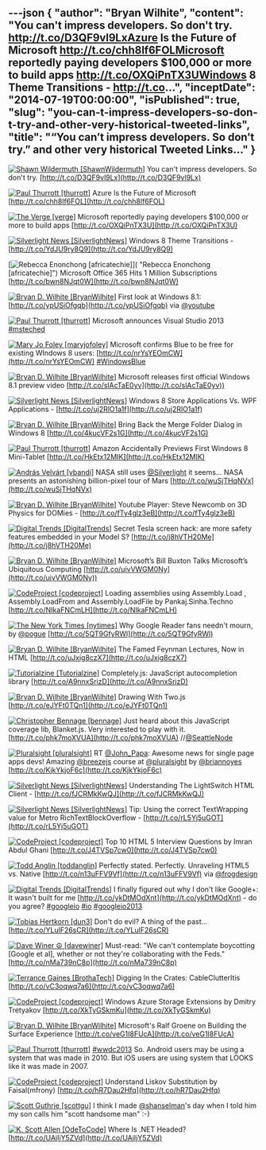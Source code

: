 ---json
{
  "author": "Bryan Wilhite",
  "content": "You can't impress developers. So don't try. http://t.co/D3QF9vl9LxAzure Is the Future of Microsoft http://t.co/chh8lf6FOLMicrosoft reportedly paying developers $100,000 or more to build apps http://t.co/OXQiPnTX3UWindows 8 Theme Transitions - http://t.co...",
  "inceptDate": "2014-07-19T00:00:00",
  "isPublished": true,
  "slug": "you-can-t-impress-developers-so-don-t-try-and-other-very-historical-tweeted-links",
  "title": "“You can’t impress developers. So don’t try.” and other very historical Tweeted Links…"
}
---

[<img alt="Shawn Wildermuth [ShawnWildermuth]" src="https://songhay.blob.core.windows.net/shared-social-twitter/ShawnWildermuth.jpeg">](http://t.co/afPzPARu36 "Shawn Wildermuth [ShawnWildermuth]") <span>You can't impress developers. So don't try. [http://t.co/D3QF9vl9Lx](http://t.co/D3QF9vl9Lx)</span>

[<img alt="Paul Thurrott [thurrott]" src="https://songhay.blob.core.windows.net/shared-social-twitter/thurrott.jpeg">](http://t.co/AlP0Nkiamu "Paul Thurrott [thurrott]") <span>Azure Is the Future of Microsoft [http://t.co/chh8lf6FOL](http://t.co/chh8lf6FOL)</span>

[<img alt="The Verge [verge]" src="https://songhay.blob.core.windows.net/shared-social-twitter/verge.png">](http://t.co/W2SFxIGhA4 "The Verge [verge]") <span>Microsoft reportedly paying developers $100,000 or more to build apps [http://t.co/OXQiPnTX3U](http://t.co/OXQiPnTX3U)</span>

[<img alt="Silverlight News [SilverlightNews]" src="https://songhay.blob.core.windows.net/shared-social-twitter/SilverlightNews.png">](http://t.co/SBfvxCZmw1 "Silverlight News [SilverlightNews]") <span>Windows 8 Theme Transitions - [http://t.co/YdJU9ry8Q9](http://t.co/YdJU9ry8Q9)</span>

[<img alt="Rebecca Enonchong [africatechie]" src="https://songhay.blob.core.windows.net/shared-social-twitter/africatechie.jpg">]( "Rebecca Enonchong [africatechie]") <span>Microsoft Office 365 Hits 1 Million Subscriptions [http://t.co/bwn8NJqt0W](http://t.co/bwn8NJqt0W)</span>

[<img alt="Bryan D. Wilhite [BryanWilhite]" src="https://songhay.blob.core.windows.net/shared-social-twitter/BryanWilhite.jpeg">](http://t.co/UNdqV0Z1zz "Bryan D. Wilhite [BryanWilhite]") <span>First look at Windows 8.1: [http://t.co/ypUSiOfgqb](http://t.co/ypUSiOfgqb) via [@youtube](http://twitter.com/youtube)</span>

[<img alt="Paul Thurrott [thurrott]" src="https://songhay.blob.core.windows.net/shared-social-twitter/thurrott.jpeg">](http://t.co/AlP0Nkiamu "Paul Thurrott [thurrott]") <span>Microsoft announces Visual Studio 2013 [#msteched](http://search.twitter.com/search?q=%23msteched)</span>

[<img alt="Mary Jo Foley [maryjofoley]" src="https://songhay.blob.core.windows.net/shared-social-twitter/maryjofoley.png">](http://t.co/qJf6Vbi9nq "Mary Jo Foley [maryjofoley]") <span>Microsoft confirms Blue to be free for existing WIndows 8 users: [http://t.co/nrYsYEOmCW](http://t.co/nrYsYEOmCW) [#WindowsBlue](http://search.twitter.com/search?q=%23WindowsBlue)</span>

[<img alt="Bryan D. Wilhite [BryanWilhite]" src="https://songhay.blob.core.windows.net/shared-social-twitter/BryanWilhite.jpeg">](http://t.co/UNdqV0Z1zz "Bryan D. Wilhite [BryanWilhite]") <span>Microsoft releases first official Windows 8.1 preview video [http://t.co/slAcTaE0yv](http://t.co/slAcTaE0yv))</span>

[<img alt="Silverlight News [SilverlightNews]" src="https://songhay.blob.core.windows.net/shared-social-twitter/SilverlightNews.png">](http://t.co/SBfvxCZmw1 "Silverlight News [SilverlightNews]") <span>Windows 8 Store Applications Vs. WPF Applications - [http://t.co/uj2RlO1a1f](http://t.co/uj2RlO1a1f)</span>

[<img alt="Bryan D. Wilhite [BryanWilhite]" src="https://songhay.blob.core.windows.net/shared-social-twitter/BryanWilhite.jpeg">](http://t.co/UNdqV0Z1zz "Bryan D. Wilhite [BryanWilhite]") <span>Bring Back the Merge Folder Dialog in Windows 8 [http://t.co/4kucVF2s1G](http://t.co/4kucVF2s1G)</span>

[<img alt="Paul Thurrott [thurrott]" src="https://songhay.blob.core.windows.net/shared-social-twitter/thurrott.jpeg">](http://t.co/AlP0Nkiamu "Paul Thurrott [thurrott]") <span>Amazon Accidentally Previews First Windows 8 Mini-Tablet [http://t.co/HkEtx12MIK](http://t.co/HkEtx12MIK)</span>

[<img alt="András Velvárt [vbandi]" src="https://songhay.blob.core.windows.net/shared-social-twitter/vbandi.png">](http://t.co/cCHqkWmM9e "András Velvárt [vbandi]") <span>NASA still uses [@Silverlight](http://twitter.com/Silverlight) it seems... NASA presents an astonishing billion-pixel tour of Mars [http://t.co/wuSjTHqNVx](http://t.co/wuSjTHqNVx)</span>

[<img alt="Bryan D. Wilhite [BryanWilhite]" src="https://songhay.blob.core.windows.net/shared-social-twitter/BryanWilhite.jpeg">](http://t.co/UNdqV0Z1zz "Bryan D. Wilhite [BryanWilhite]") <span>Youtube Player: Steve Newcomb on 3D Physics for DOMies - [http://t.co/fTy4glz3eB](http://t.co/fTy4glz3eB)</span>

[<img alt="Digital Trends [DigitalTrends]" src="https://songhay.blob.core.windows.net/shared-social-twitter/DigitalTrends.jpeg">](http://t.co/LcqczjqAOx "Digital Trends [DigitalTrends]") <span>Secret Tesla screen hack: are more safety features embedded in your Model S? [http://t.co/j8hVTH20Me](http://t.co/j8hVTH20Me)</span>

[<img alt="Bryan D. Wilhite [BryanWilhite]" src="https://songhay.blob.core.windows.net/shared-social-twitter/BryanWilhite.jpeg">](http://t.co/UNdqV0Z1zz "Bryan D. Wilhite [BryanWilhite]") <span>Microsoft’s Bill Buxton Talks Microsoft’s Ubiquitous Computing [http://t.co/uivVWGM0Ny](http://t.co/uivVWGM0Ny))</span>

[<img alt="CodeProject [codeproject]" src="https://songhay.blob.core.windows.net/shared-social-twitter/codeproject.png">](http://t.co/4uZjbAWyZS "CodeProject [codeproject]") <span>Loading assemblies using Assembly.Load , Assembly.LoadFrom and Assembly.LoadFile by Pankaj.Sinha.Techno [http://t.co/NIkaFNCmLH](http://t.co/NIkaFNCmLH)</span>

[<img alt="The New York Times [nytimes]" src="https://songhay.blob.core.windows.net/shared-social-twitter/nytimes.png">](http://t.co/ahvuWqicF9 "The New York Times [nytimes]") <span>Why Google Reader fans needn't mourn, by [@pogue](http://twitter.com/pogue) [http://t.co/5QT9GfyRWl](http://t.co/5QT9GfyRWl)</span>

[<img alt="Bryan D. Wilhite [BryanWilhite]" src="https://songhay.blob.core.windows.net/shared-social-twitter/BryanWilhite.jpeg">](http://t.co/UNdqV0Z1zz "Bryan D. Wilhite [BryanWilhite]") <span>The Famed Feynman Lectures, Now in HTML [http://t.co/uJxig8czX7](http://t.co/uJxig8czX7)</span>

[<img alt="Tutorialzine [Tutorialzine]" src="https://songhay.blob.core.windows.net/shared-social-twitter/Tutorialzine.jpeg">](http://t.co/Sl3oYj9tqV "Tutorialzine [Tutorialzine]") <span>Completely.js: JavaScript autocompletion library [http://t.co/A9nnxSrizD](http://t.co/A9nnxSrizD)</span>

[<img alt="Bryan D. Wilhite [BryanWilhite]" src="https://songhay.blob.core.windows.net/shared-social-twitter/BryanWilhite.jpeg">](http://t.co/UNdqV0Z1zz "Bryan D. Wilhite [BryanWilhite]") <span>Drawing With Two.js [http://t.co/eJYFt0TQn1](http://t.co/eJYFt0TQn1)</span>

[<img alt="Christopher Bennage [bennage]" src="https://songhay.blob.core.windows.net/shared-social-twitter/bennage.jpeg">](http://t.co/nh4vRpG552 "Christopher Bennage [bennage]") <span>Just heard about this JavaScript coverage lib, Blanket.js. Very interested to play with it. [http://t.co/phk7moXVUA](http://t.co/phk7moXVUA) //[@SeattleNode](http://twitter.com/SeattleNode)</span>

[<img alt="Pluralsight [pluralsight]" src="https://songhay.blob.core.windows.net/shared-social-twitter/pluralsight.png">](http://t.co/d4mVpv34Ux "Pluralsight [pluralsight]") <span>RT [@John_Papa](http://twitter.com/John_Papa): Awesome news for single page apps devs! Amazing [@breezejs](http://twitter.com/breezejs) course at [@pluralsight](http://twitter.com/pluralsight) by [@briannoyes](http://twitter.com/briannoyes) [http://t.co/KjkYkjoF6c](http://t.co/KjkYkjoF6c)</span>

[<img alt="Silverlight News [SilverlightNews]" src="https://songhay.blob.core.windows.net/shared-social-twitter/SilverlightNews.png">](http://t.co/SBfvxCZmw1 "Silverlight News [SilverlightNews]") <span>Understanding The LightSwitch HTML Client - [http://t.co/fJCRMkKwQJ](http://t.co/fJCRMkKwQJ)</span>

[<img alt="Silverlight News [SilverlightNews]" src="https://songhay.blob.core.windows.net/shared-social-twitter/SilverlightNews.png">](http://t.co/SBfvxCZmw1 "Silverlight News [SilverlightNews]") <span>Tip: Using the correct TextWrapping value for Metro RichTextBlockOverflow - [http://t.co/rL5Yj5uGOT](http://t.co/rL5Yj5uGOT)</span>

[<img alt="CodeProject [codeproject]" src="https://songhay.blob.core.windows.net/shared-social-twitter/codeproject.png">](http://t.co/4uZjbAWyZS "CodeProject [codeproject]") <span>Top 10 HTML 5 Interview Questions by Imran Abdul Ghani [http://t.co/J4TVSp7cw0](http://t.co/J4TVSp7cw0)</span>

[<img alt="Todd Anglin [toddanglin]" src="https://songhay.blob.core.windows.net/shared-social-twitter/toddanglin.png">](http://t.co/kh1RavX0QX "Todd Anglin [toddanglin]") <span>Perfectly stated. Perfectly. Unraveling HTML5 vs. Native [http://t.co/n13uFFV9Vf](http://t.co/n13uFFV9Vf) via [@frogdesign](http://twitter.com/frogdesign)</span>

[<img alt="Digital Trends [DigitalTrends]" src="https://songhay.blob.core.windows.net/shared-social-twitter/DigitalTrends.jpeg">](http://t.co/LcqczjqAOx "Digital Trends [DigitalTrends]") <span>I finally figured out why I don't like Google+: It wasn't built for me [http://t.co/ykDtMOdXnt](http://t.co/ykDtMOdXnt) - do you agree? [#googleio](http://search.twitter.com/search?q=%23googleio) [#io](http://search.twitter.com/search?q=%23io) [#googleio2013](http://search.twitter.com/search?q=%23googleio2013)</span>

[<img alt="Tobias Hertkorn [dun3]" src="https://songhay.blob.core.windows.net/shared-social-twitter/dun3.jpg">](http://www.fsmpi.uni-bayreuth.de/~dun3/ "Tobias Hertkorn [dun3]") <span>Don't do evil? A thing of the past... [http://t.co/YLulF26sCR](http://t.co/YLulF26sCR)</span>

[<img alt="Dave Winer ☮ [davewiner]" src="https://songhay.blob.core.windows.net/shared-social-twitter/davewiner.jpeg">](http://t.co/fuxogiHMsn "Dave Winer ☮ [davewiner]") <span>Must-read: "We can't contemplate boycotting [Google et al], whether or not they're collaborating with the Feds." [http://t.co/nMa739nC8p](http://t.co/nMa739nC8p)</span>

[<img alt="Terrance Gaines [BrothaTech]" src="https://songhay.blob.core.windows.net/shared-social-twitter/BrothaTech.jpeg">](http://t.co/kbqq44XkgR "Terrance Gaines [BrothaTech]") <span>Digging In the Crates: CableClutterItis [http://t.co/vC3oqwq7a6](http://t.co/vC3oqwq7a6)</span>

[<img alt="CodeProject [codeproject]" src="https://songhay.blob.core.windows.net/shared-social-twitter/codeproject.png">](http://t.co/4uZjbAWyZS "CodeProject [codeproject]") <span>Windows Azure Storage Extensions by Dmitry Tretyakov [http://t.co/XkTyGSkmKu](http://t.co/XkTyGSkmKu)</span>

[<img alt="Bryan D. Wilhite [BryanWilhite]" src="https://songhay.blob.core.windows.net/shared-social-twitter/BryanWilhite.jpeg">](http://t.co/UNdqV0Z1zz "Bryan D. Wilhite [BryanWilhite]") <span>Microsoft's Ralf Groene on Building the Surface Experience [http://t.co/veG1I8FUcA](http://t.co/veG1I8FUcA)</span>

[<img alt="Paul Thurrott [thurrott]" src="https://songhay.blob.core.windows.net/shared-social-twitter/thurrott.jpeg">](http://t.co/AlP0Nkiamu "Paul Thurrott [thurrott]") <span>[#wwdc2013](http://search.twitter.com/search?q=%23wwdc2013) So. Android users may be using a system that was made in 2010. But iOS users are using system that LOOKS like it was made in 2007.</span>

[<img alt="CodeProject [codeproject]" src="https://songhay.blob.core.windows.net/shared-social-twitter/codeproject.png">](http://t.co/4uZjbAWyZS "CodeProject [codeproject]") <span>Understand Liskov Substitution by Faisal(mfrony) [http://t.co/hR7Dau2Hfq](http://t.co/hR7Dau2Hfq)</span>

[<img alt="Scott Guthrie [scottgu]" src="https://songhay.blob.core.windows.net/shared-social-twitter/scottgu.jpg">](http://t.co/rkquDCVhAW "Scott Guthrie [scottgu]") <span>I think I made [@shanselman](http://twitter.com/shanselman)'s day when I told him my son calls him "scott handsome man" :-)</span>

[<img alt="K. Scott Allen [OdeToCode]" src="https://songhay.blob.core.windows.net/shared-social-twitter/OdeToCode.jpeg">](http://t.co/Hmf56LfjnV "K. Scott Allen [OdeToCode]") <span>Where Is .NET Headed? [http://t.co/UAjIjY5ZVd](http://t.co/UAjIjY5ZVd)</span>
